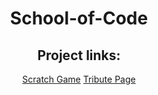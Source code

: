 <div align="center">
<h1> School-of-Code</h1>
<h2>Project links:</h2>

<a href="https://scratch.mit.edu/projects/638326038/">Scratch Game</a>
<a href="https://lucy-de-rojas.github.io/tribute-page/"> Tribute Page</a>

</div>